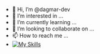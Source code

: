 - 👋 Hi, I’m @dagmar-dev
- 👀 I’m interested in ...
- 🌱 I’m currently learning ...
- 💞️ I’m looking to collaborate on ...
- 📫 How to reach me ...
- [![My Skills](https://skillicons.dev/icons?i=js,html,css,wasm)](https://skillicons.dev)

<!---
dagmar-dev/dagmar-dev is a ✨ special ✨ repository because its `README.md` (this file) appears on your GitHub profile.
You can click the Preview link to take a look at your changes.
--->
